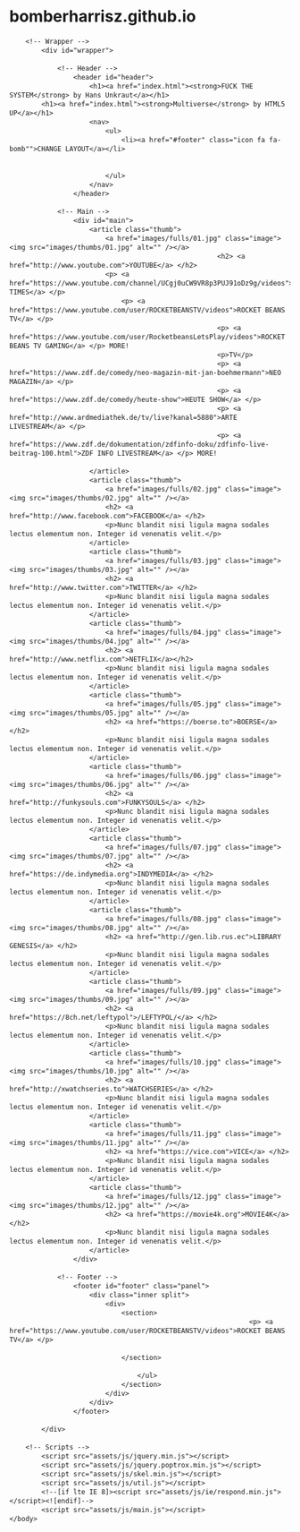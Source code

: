 # bomberharrisz.github.io
<!DOCTYPE HTML>
<!--
	K*LL COPS
	html5up.net | @ajlkn
	Free for personal and commercial use under the CCA 3.0 license (html5up.net/license)
-->
<html>
	<head>
		<title>K*LL COPS</title>
		<meta charset="utf-8" />
		<meta name="viewport" content="width=device-width, initial-scale=1, user-scalable=no" />
		<!--[if lte IE 8]><script src="assets/js/ie/html5shiv.js"></script><![endif]-->
		<link rel="stylesheet" href="assets/css/main.css" />
		<!--[if lte IE 9]><link rel="stylesheet" href="assets/css/ie9.css" /><![endif]-->
		<!--[if lte IE 8]><link rel="stylesheet" href="assets/css/ie8.css" /><![endif]-->
	</head>
	<body>

		<!-- Wrapper -->
			<div id="wrapper">

				<!-- Header -->
					<header id="header">
						<h1><a href="index.html"><strong>FUCK THE SYSTEM</strong> by Hans Unkraut</a></h1>
			<h1><a href="index.html"><strong>Multiverse</strong> by HTML5 UP</a></h1>
						<nav>
							<ul>
								<li><a href="#footer" class="icon fa fa-bomb"">CHANGE LAYOUT</a></li>


							</ul>
						</nav>
					</header>

				<!-- Main -->
					<div id="main">
						<article class="thumb">
							<a href="images/fulls/01.jpg" class="image"><img src="images/thumbs/01.jpg" alt="" /></a>
                                                        <h2> <a href="http://www.youtube.com">YOUTUBE</a> </h2>
							<p> <a href="https://www.youtube.com/channel/UCgj0uCW9VR8p3PUJ91oDz9g/videos">NOKTURNAL TIMES</a> </p>
						        <p> <a href="https://www.youtube.com/user/ROCKETBEANSTV/videos">ROCKET BEANS TV</a> </p> 
                                                        <p> <a href="https://www.youtube.com/user/RocketbeansLetsPlay/videos">ROCKET BEANS TV GAMING</a> </p> MORE!
                                                        <p>TV</p>
                                                        <p> <a href="https://www.zdf.de/comedy/neo-magazin-mit-jan-boehmermann">NEO MAGAZIN</a> </p> 
                                                        <p> <a href="https://www.zdf.de/comedy/heute-show">HEUTE SHOW</a> </p> 
                                                        <p> <a href="http://www.ardmediathek.de/tv/live?kanal=5880">ARTE LIVESTREAM</a> </p>
                                                        <p> <a href="https://www.zdf.de/dokumentation/zdfinfo-doku/zdfinfo-live-beitrag-100.html">ZDF INFO LIVESTREAM</a> </p> MORE!

						</article>
						<article class="thumb">
							<a href="images/fulls/02.jpg" class="image"><img src="images/thumbs/02.jpg" alt="" /></a>
							<h2> <a href="http://www.facebook.com">FACEBOOK</a> </h2>
							<p>Nunc blandit nisi ligula magna sodales lectus elementum non. Integer id venenatis velit.</p>
						</article>
						<article class="thumb">
							<a href="images/fulls/03.jpg" class="image"><img src="images/thumbs/03.jpg" alt="" /></a>
							<h2> <a href="http://www.twitter.com">TWITTER</a> </h2>
							<p>Nunc blandit nisi ligula magna sodales lectus elementum non. Integer id venenatis velit.</p>
						</article>
						<article class="thumb">
							<a href="images/fulls/04.jpg" class="image"><img src="images/thumbs/04.jpg" alt="" /></a>
							<h2> <a href="http://www.netflix.com">NETFLIX</a></h2>
							<p>Nunc blandit nisi ligula magna sodales lectus elementum non. Integer id venenatis velit.</p>
						</article>
						<article class="thumb">
							<a href="images/fulls/05.jpg" class="image"><img src="images/thumbs/05.jpg" alt="" /></a>
							<h2> <a href="https://boerse.to">BOERSE</a> </h2>
							<p>Nunc blandit nisi ligula magna sodales lectus elementum non. Integer id venenatis velit.</p>
						</article>
						<article class="thumb">
							<a href="images/fulls/06.jpg" class="image"><img src="images/thumbs/06.jpg" alt="" /></a>
							<h2> <a href="http://funkysouls.com">FUNKYSOULS</a> </h2>
							<p>Nunc blandit nisi ligula magna sodales lectus elementum non. Integer id venenatis velit.</p>
						</article>
						<article class="thumb">
							<a href="images/fulls/07.jpg" class="image"><img src="images/thumbs/07.jpg" alt="" /></a>
							<h2> <a href="https://de.indymedia.org">INDYMEDIA</a> </h2>
							<p>Nunc blandit nisi ligula magna sodales lectus elementum non. Integer id venenatis velit.</p>
						</article>
						<article class="thumb">
							<a href="images/fulls/08.jpg" class="image"><img src="images/thumbs/08.jpg" alt="" /></a>
							<h2> <a href="http://gen.lib.rus.ec">LIBRARY GENESIS</a> </h2>
							<p>Nunc blandit nisi ligula magna sodales lectus elementum non. Integer id venenatis velit.</p>
						</article>
						<article class="thumb">
							<a href="images/fulls/09.jpg" class="image"><img src="images/thumbs/09.jpg" alt="" /></a>
							<h2> <a href="https://8ch.net/leftypol">/LEFTYPOL/</a> </h2>
							<p>Nunc blandit nisi ligula magna sodales lectus elementum non. Integer id venenatis velit.</p>
						</article>
						<article class="thumb">
							<a href="images/fulls/10.jpg" class="image"><img src="images/thumbs/10.jpg" alt="" /></a>
							<h2> <a href="http://xwatchseries.to">WATCHSERIES</a> </h2>
							<p>Nunc blandit nisi ligula magna sodales lectus elementum non. Integer id venenatis velit.</p>
						</article>
						<article class="thumb">
							<a href="images/fulls/11.jpg" class="image"><img src="images/thumbs/11.jpg" alt="" /></a>
							<h2> <a href="https://vice.com">VICE</a> </h2>
							<p>Nunc blandit nisi ligula magna sodales lectus elementum non. Integer id venenatis velit.</p>
						</article>
						<article class="thumb">
							<a href="images/fulls/12.jpg" class="image"><img src="images/thumbs/12.jpg" alt="" /></a>
							<h2> <a href="https://movie4k.org">MOVIE4K</a> </h2>
							<p>Nunc blandit nisi ligula magna sodales lectus elementum non. Integer id venenatis velit.</p>
						</article>
					</div>

				<!-- Footer -->
					<footer id="footer" class="panel">
						<div class="inner split">
							<div>
								<section>
                                                                <p> <a href="https://www.youtube.com/user/ROCKETBEANSTV/videos">ROCKET BEANS TV</a> </p> 

								</section>
			                                     
									</ul>
								</section>
							</div>
						</div>
					</footer>

			</div>

		<!-- Scripts -->
			<script src="assets/js/jquery.min.js"></script>
			<script src="assets/js/jquery.poptrox.min.js"></script>
			<script src="assets/js/skel.min.js"></script>
			<script src="assets/js/util.js"></script>
			<!--[if lte IE 8]><script src="assets/js/ie/respond.min.js"></script><![endif]-->
			<script src="assets/js/main.js"></script>
	</body>
</html>
